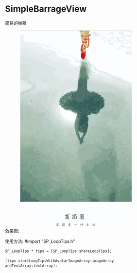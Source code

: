 # SimpleBarrageView
简易的弹幕

效果图:
![image](https://github.com/308823810/SimpleBarrageView/blob/GIF/LoopTips.gif )   


使用方法:
    #import "SP_LoopTips.h"
    
    SP_LoopTips * tips = [SP_LoopTips shareLoopTips];
    
    [tips startLoopTipsWithAvatarImageArray:imageArray andTextArray:textArray];


